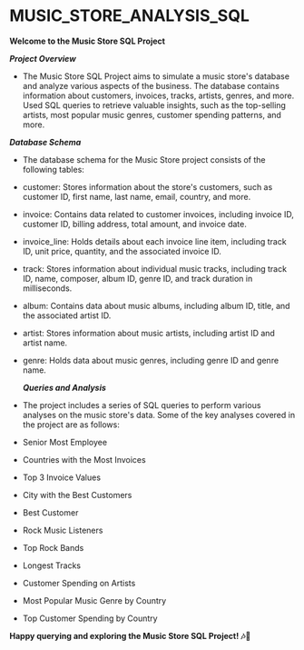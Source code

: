 # MUSIC_STORE_ANALYSIS_SQL
**Welcome to the Music Store SQL Project**

***Project Overview***
- The Music Store SQL Project aims to simulate a music store's database and analyze various aspects of the business. The database contains information about customers, invoices, tracks, artists, genres, and more. Used SQL queries to retrieve valuable insights, such as the top-selling artists, most popular music genres, customer spending patterns, and more.

***Database Schema***
- The database schema for the Music Store project consists of the following tables:
- customer: Stores information about the store's customers, such as customer ID, first name, last name, email, country, and more.
- invoice: Contains data related to customer invoices, including invoice ID, customer ID, billing address, total amount, and invoice date.
- invoice_line: Holds details about each invoice line item, including track ID, unit price, quantity, and the associated invoice ID.
- track: Stores information about individual music tracks, including track ID, name, composer, album ID, genre ID, and track duration in 
  milliseconds.
- album: Contains data about music albums, including album ID, title, and the associated artist ID.
- artist: Stores information about music artists, including artist ID and artist name.
- genre: Holds data about music genres, including genre ID and genre name.

  ***Queries and Analysis***

- The project includes a series of SQL queries to perform various analyses on the music store's data. Some of the key analyses covered in 
  the project are as follows:

- Senior Most Employee
- Countries with the Most Invoices
- Top 3 Invoice Values
- City with the Best Customers
- Best Customer
- Rock Music Listeners
- Top Rock Bands
- Longest Tracks
- Customer Spending on Artists
- Most Popular Music Genre by Country
- Top Customer Spending by Country




**Happy querying and exploring the Music Store SQL Project! 🎶🎵**
